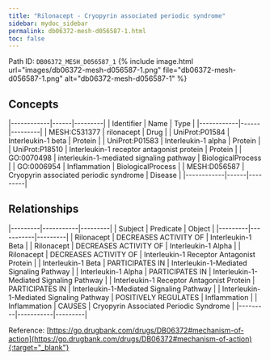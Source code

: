 ```yaml
---
title: "Rilonacept - Cryopyrin associated periodic syndrome"
sidebar: mydoc_sidebar
permalink: db06372-mesh-d056587-1.html
toc: false 
---
```



Path ID: `DB06372_MESH_D056587_1`
{% include image.html url="images/db06372-mesh-d056587-1.png" file="db06372-mesh-d056587-1.png" alt="db06372-mesh-d056587-1" %}

## Concepts

|------------|------|---------|
| Identifier | Name | Type    |
|------------|------|---------|
| MESH:C531377 | rilonacept | Drug |
| UniProt:P01584 | Interleukin-1 beta | Protein |
| UniProt:P01583 | Interleukin-1 alpha | Protein |
| UniProt:P18510 | Interleukin-1 receptor antagonist protein | Protein |
| GO:0070498 | interleukin-1-mediated signaling pathway | BiologicalProcess |
| GO:0006954 | Inflammation | BiologicalProcess |
| MESH:D056587 | Cryopyrin associated periodic syndrome | Disease |
|------------|------|---------|

## Relationships

|---------|-----------|---------|
| Subject | Predicate | Object  |
|---------|-----------|---------|
| Rilonacept | DECREASES ACTIVITY OF | Interleukin-1 Beta |
| Rilonacept | DECREASES ACTIVITY OF | Interleukin-1 Alpha |
| Rilonacept | DECREASES ACTIVITY OF | Interleukin-1 Receptor Antagonist Protein |
| Interleukin-1 Beta | PARTICIPATES IN | Interleukin-1-Mediated Signaling Pathway |
| Interleukin-1 Alpha | PARTICIPATES IN | Interleukin-1-Mediated Signaling Pathway |
| Interleukin-1 Receptor Antagonist Protein | PARTICIPATES IN | Interleukin-1-Mediated Signaling Pathway |
| Interleukin-1-Mediated Signaling Pathway | POSITIVELY REGULATES | Inflammation |
| Inflammation | CAUSES | Cryopyrin Associated Periodic Syndrome |
|---------|-----------|---------|

Reference: [https://go.drugbank.com/drugs/DB06372#mechanism-of-action](https://go.drugbank.com/drugs/DB06372#mechanism-of-action){:target="_blank"}